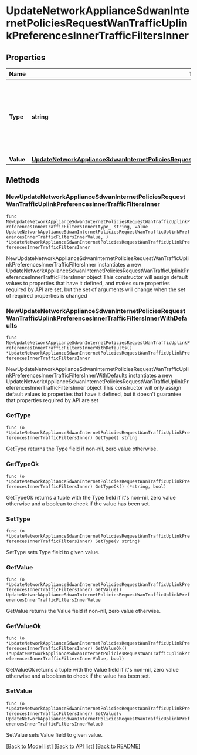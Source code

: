 # UpdateNetworkApplianceSdwanInternetPoliciesRequestWanTrafficUplinkPreferencesInnerTrafficFiltersInner

## Properties

Name | Type | Description | Notes
------------ | ------------- | ------------- | -------------
**Type** | **string** | Traffic filter type. Must be &#39;custom&#39;, &#39;major_application&#39;, &#39;application (NBAR)&#39;, if type is &#39;application&#39;, you can pass either an NBAR App Category or Application | 
**Value** | [**UpdateNetworkApplianceSdwanInternetPoliciesRequestWanTrafficUplinkPreferencesInnerTrafficFiltersInnerValue**](UpdateNetworkApplianceSdwanInternetPoliciesRequestWanTrafficUplinkPreferencesInnerTrafficFiltersInnerValue.md) |  | 

## Methods

### NewUpdateNetworkApplianceSdwanInternetPoliciesRequestWanTrafficUplinkPreferencesInnerTrafficFiltersInner

`func NewUpdateNetworkApplianceSdwanInternetPoliciesRequestWanTrafficUplinkPreferencesInnerTrafficFiltersInner(type_ string, value UpdateNetworkApplianceSdwanInternetPoliciesRequestWanTrafficUplinkPreferencesInnerTrafficFiltersInnerValue, ) *UpdateNetworkApplianceSdwanInternetPoliciesRequestWanTrafficUplinkPreferencesInnerTrafficFiltersInner`

NewUpdateNetworkApplianceSdwanInternetPoliciesRequestWanTrafficUplinkPreferencesInnerTrafficFiltersInner instantiates a new UpdateNetworkApplianceSdwanInternetPoliciesRequestWanTrafficUplinkPreferencesInnerTrafficFiltersInner object
This constructor will assign default values to properties that have it defined,
and makes sure properties required by API are set, but the set of arguments
will change when the set of required properties is changed

### NewUpdateNetworkApplianceSdwanInternetPoliciesRequestWanTrafficUplinkPreferencesInnerTrafficFiltersInnerWithDefaults

`func NewUpdateNetworkApplianceSdwanInternetPoliciesRequestWanTrafficUplinkPreferencesInnerTrafficFiltersInnerWithDefaults() *UpdateNetworkApplianceSdwanInternetPoliciesRequestWanTrafficUplinkPreferencesInnerTrafficFiltersInner`

NewUpdateNetworkApplianceSdwanInternetPoliciesRequestWanTrafficUplinkPreferencesInnerTrafficFiltersInnerWithDefaults instantiates a new UpdateNetworkApplianceSdwanInternetPoliciesRequestWanTrafficUplinkPreferencesInnerTrafficFiltersInner object
This constructor will only assign default values to properties that have it defined,
but it doesn't guarantee that properties required by API are set

### GetType

`func (o *UpdateNetworkApplianceSdwanInternetPoliciesRequestWanTrafficUplinkPreferencesInnerTrafficFiltersInner) GetType() string`

GetType returns the Type field if non-nil, zero value otherwise.

### GetTypeOk

`func (o *UpdateNetworkApplianceSdwanInternetPoliciesRequestWanTrafficUplinkPreferencesInnerTrafficFiltersInner) GetTypeOk() (*string, bool)`

GetTypeOk returns a tuple with the Type field if it's non-nil, zero value otherwise
and a boolean to check if the value has been set.

### SetType

`func (o *UpdateNetworkApplianceSdwanInternetPoliciesRequestWanTrafficUplinkPreferencesInnerTrafficFiltersInner) SetType(v string)`

SetType sets Type field to given value.


### GetValue

`func (o *UpdateNetworkApplianceSdwanInternetPoliciesRequestWanTrafficUplinkPreferencesInnerTrafficFiltersInner) GetValue() UpdateNetworkApplianceSdwanInternetPoliciesRequestWanTrafficUplinkPreferencesInnerTrafficFiltersInnerValue`

GetValue returns the Value field if non-nil, zero value otherwise.

### GetValueOk

`func (o *UpdateNetworkApplianceSdwanInternetPoliciesRequestWanTrafficUplinkPreferencesInnerTrafficFiltersInner) GetValueOk() (*UpdateNetworkApplianceSdwanInternetPoliciesRequestWanTrafficUplinkPreferencesInnerTrafficFiltersInnerValue, bool)`

GetValueOk returns a tuple with the Value field if it's non-nil, zero value otherwise
and a boolean to check if the value has been set.

### SetValue

`func (o *UpdateNetworkApplianceSdwanInternetPoliciesRequestWanTrafficUplinkPreferencesInnerTrafficFiltersInner) SetValue(v UpdateNetworkApplianceSdwanInternetPoliciesRequestWanTrafficUplinkPreferencesInnerTrafficFiltersInnerValue)`

SetValue sets Value field to given value.



[[Back to Model list]](../README.md#documentation-for-models) [[Back to API list]](../README.md#documentation-for-api-endpoints) [[Back to README]](../README.md)


